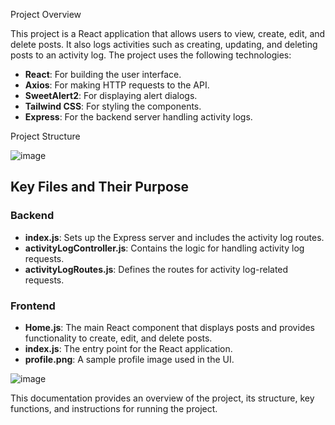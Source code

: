 Project Overview

This project is a React application that allows users to view, create, edit, and delete posts. It also logs activities such as creating, updating, and deleting posts to an activity log. The project uses the following technologies:

- **React**: For building the user interface.  
- **Axios**: For making HTTP requests to the API.  
- **SweetAlert2**: For displaying alert dialogs.  
- **Tailwind CSS**: For styling the components.  
- **Express**: For the backend server handling activity logs.  

Project Structure

![image](https://github.com/user-attachments/assets/f4fe39b3-8d37-4104-b240-07d92a5ecb60)

## Key Files and Their Purpose

### Backend
- **index.js**: Sets up the Express server and includes the activity log routes.  
- **activityLogController.js**: Contains the logic for handling activity log requests.  
- **activityLogRoutes.js**: Defines the routes for activity log-related requests.  

### Frontend
- **Home.js**: The main React component that displays posts and provides functionality to create, edit, and delete posts.  
- **index.js**: The entry point for the React application.  
- **profile.png**: A sample profile image used in the UI.  


![image](https://github.com/user-attachments/assets/ea4ec08a-1371-40e5-961c-fd8cfd33f3d7)

This documentation provides an overview of the project, its structure, key functions, and instructions for running the project.

